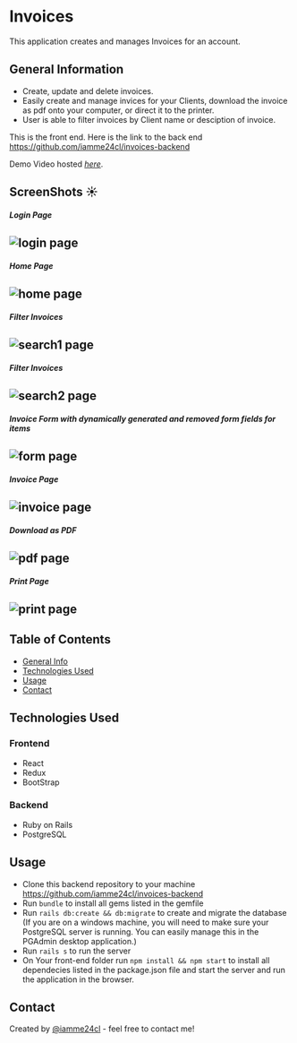 # Invoices
This application creates and manages Invoices for an account.
## General Information
- Create, update and delete invoices.
- Easily create and manage invices for your Clients, download the invoice as pdf onto your computer, or direct it to the printer.
- User is able to filter invoices by Client name or desciption of invoice.

This is the front end. Here is the link to the back end https://github.com/iamme24cl/invoices-backend

Demo Video hosted [_here_](https://www.loom.com/share/4c4f5df831e14e61827c769807e2b9e4?sharedAppSource=personal_library).

## ScreenShots :sunny:
##### Login Page
![login page](demo-images/login-page.png)
--
##### Home Page
![home page](demo-images/home-page.png)
--
##### Filter Invoices
![search1 page](demo-images/search-1.png)
--
##### Filter Invoices
![search2 page](demo-images/search-2.png)
--
##### Invoice Form with dynamically generated and removed form fields for items
![form page](demo-images/invoice-form.png)
--
##### Invoice Page
![invoice page](demo-images/invoice.png)
--
##### Download as PDF
![pdf page](demo-images/pdf-page.png)
--
##### Print Page
![print page](demo-images/print-page.png)
--

## Table of Contents
* [General Info](#general-information)
* [Technologies Used](#technologies-used)
* [Usage](#usage)
* [Contact](#contact)


## Technologies Used
### Frontend
* React
* Redux
* BootStrap
### Backend 
* Ruby on Rails
* PostgreSQL


## Usage
* Clone this backend repository to your machine  https://github.com/iamme24cl/invoices-backend
* Run `bundle` to install all gems listed in the gemfile
* Run `rails db:create && db:migrate` to create and migrate the database (If you are on a windows machine, you will need to make sure your PostgreSQL server is running. You can easily manage this in the PGAdmin desktop application.)
* Run `rails s` to run the server
* On Your front-end folder run `npm install && npm start` to install all dependecies listed in the package.json file and start the server and run the application in the browser.

## Contact
Created by [@iamme24cl](https://github.com/iamme24cl) - feel free to contact me!


